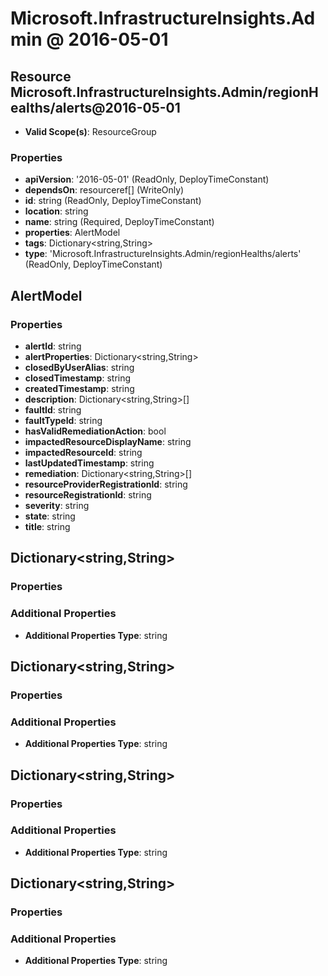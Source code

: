 # Microsoft.InfrastructureInsights.Admin @ 2016-05-01

## Resource Microsoft.InfrastructureInsights.Admin/regionHealths/alerts@2016-05-01
* **Valid Scope(s)**: ResourceGroup
### Properties
* **apiVersion**: '2016-05-01' (ReadOnly, DeployTimeConstant)
* **dependsOn**: resourceref[] (WriteOnly)
* **id**: string (ReadOnly, DeployTimeConstant)
* **location**: string
* **name**: string (Required, DeployTimeConstant)
* **properties**: AlertModel
* **tags**: Dictionary<string,String>
* **type**: 'Microsoft.InfrastructureInsights.Admin/regionHealths/alerts' (ReadOnly, DeployTimeConstant)

## AlertModel
### Properties
* **alertId**: string
* **alertProperties**: Dictionary<string,String>
* **closedByUserAlias**: string
* **closedTimestamp**: string
* **createdTimestamp**: string
* **description**: Dictionary<string,String>[]
* **faultId**: string
* **faultTypeId**: string
* **hasValidRemediationAction**: bool
* **impactedResourceDisplayName**: string
* **impactedResourceId**: string
* **lastUpdatedTimestamp**: string
* **remediation**: Dictionary<string,String>[]
* **resourceProviderRegistrationId**: string
* **resourceRegistrationId**: string
* **severity**: string
* **state**: string
* **title**: string

## Dictionary<string,String>
### Properties
### Additional Properties
* **Additional Properties Type**: string

## Dictionary<string,String>
### Properties
### Additional Properties
* **Additional Properties Type**: string

## Dictionary<string,String>
### Properties
### Additional Properties
* **Additional Properties Type**: string

## Dictionary<string,String>
### Properties
### Additional Properties
* **Additional Properties Type**: string

